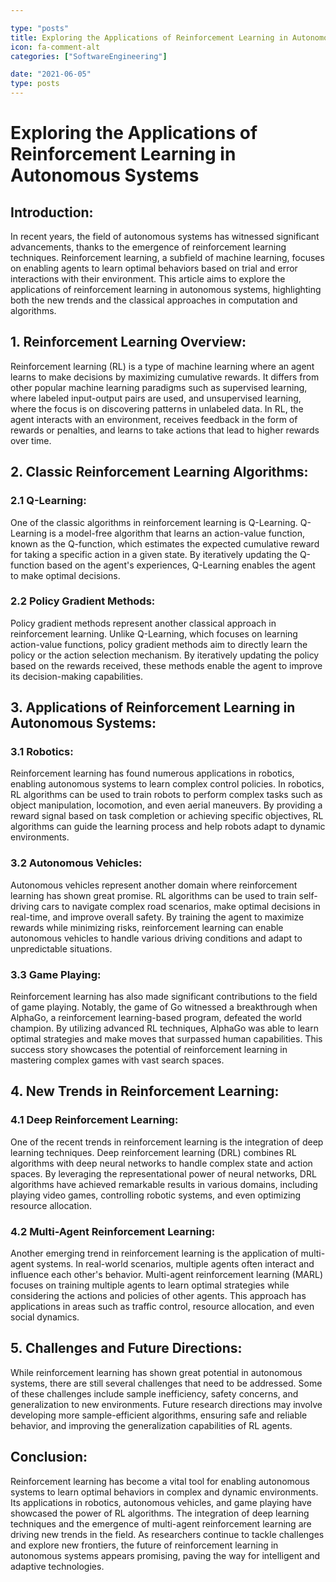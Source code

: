 ```yaml
---

type: "posts"
title: Exploring the Applications of Reinforcement Learning in Autonomous Systems
icon: fa-comment-alt
categories: ["SoftwareEngineering"]

date: "2021-06-05"
type: posts
---
```





# Exploring the Applications of Reinforcement Learning in Autonomous Systems

## Introduction:
In recent years, the field of autonomous systems has witnessed significant advancements, thanks to the emergence of reinforcement learning techniques. Reinforcement learning, a subfield of machine learning, focuses on enabling agents to learn optimal behaviors based on trial and error interactions with their environment. This article aims to explore the applications of reinforcement learning in autonomous systems, highlighting both the new trends and the classical approaches in computation and algorithms.

## 1. Reinforcement Learning Overview:
Reinforcement learning (RL) is a type of machine learning where an agent learns to make decisions by maximizing cumulative rewards. It differs from other popular machine learning paradigms such as supervised learning, where labeled input-output pairs are used, and unsupervised learning, where the focus is on discovering patterns in unlabeled data. In RL, the agent interacts with an environment, receives feedback in the form of rewards or penalties, and learns to take actions that lead to higher rewards over time.

## 2. Classic Reinforcement Learning Algorithms:
### 2.1 Q-Learning:
One of the classic algorithms in reinforcement learning is Q-Learning. Q-Learning is a model-free algorithm that learns an action-value function, known as the Q-function, which estimates the expected cumulative reward for taking a specific action in a given state. By iteratively updating the Q-function based on the agent's experiences, Q-Learning enables the agent to make optimal decisions.

### 2.2 Policy Gradient Methods:
Policy gradient methods represent another classical approach in reinforcement learning. Unlike Q-Learning, which focuses on learning action-value functions, policy gradient methods aim to directly learn the policy or the action selection mechanism. By iteratively updating the policy based on the rewards received, these methods enable the agent to improve its decision-making capabilities.

## 3. Applications of Reinforcement Learning in Autonomous Systems:
### 3.1 Robotics:
Reinforcement learning has found numerous applications in robotics, enabling autonomous systems to learn complex control policies. In robotics, RL algorithms can be used to train robots to perform complex tasks such as object manipulation, locomotion, and even aerial maneuvers. By providing a reward signal based on task completion or achieving specific objectives, RL algorithms can guide the learning process and help robots adapt to dynamic environments.

### 3.2 Autonomous Vehicles:
Autonomous vehicles represent another domain where reinforcement learning has shown great promise. RL algorithms can be used to train self-driving cars to navigate complex road scenarios, make optimal decisions in real-time, and improve overall safety. By training the agent to maximize rewards while minimizing risks, reinforcement learning can enable autonomous vehicles to handle various driving conditions and adapt to unpredictable situations.

### 3.3 Game Playing:
Reinforcement learning has also made significant contributions to the field of game playing. Notably, the game of Go witnessed a breakthrough when AlphaGo, a reinforcement learning-based program, defeated the world champion. By utilizing advanced RL techniques, AlphaGo was able to learn optimal strategies and make moves that surpassed human capabilities. This success story showcases the potential of reinforcement learning in mastering complex games with vast search spaces.

## 4. New Trends in Reinforcement Learning:
### 4.1 Deep Reinforcement Learning:
One of the recent trends in reinforcement learning is the integration of deep learning techniques. Deep reinforcement learning (DRL) combines RL algorithms with deep neural networks to handle complex state and action spaces. By leveraging the representational power of neural networks, DRL algorithms have achieved remarkable results in various domains, including playing video games, controlling robotic systems, and even optimizing resource allocation.

### 4.2 Multi-Agent Reinforcement Learning:
Another emerging trend in reinforcement learning is the application of multi-agent systems. In real-world scenarios, multiple agents often interact and influence each other's behavior. Multi-agent reinforcement learning (MARL) focuses on training multiple agents to learn optimal strategies while considering the actions and policies of other agents. This approach has applications in areas such as traffic control, resource allocation, and even social dynamics.

## 5. Challenges and Future Directions:
While reinforcement learning has shown great potential in autonomous systems, there are still several challenges that need to be addressed. Some of these challenges include sample inefficiency, safety concerns, and generalization to new environments. Future research directions may involve developing more sample-efficient algorithms, ensuring safe and reliable behavior, and improving the generalization capabilities of RL agents.

## Conclusion:
Reinforcement learning has become a vital tool for enabling autonomous systems to learn optimal behaviors in complex and dynamic environments. Its applications in robotics, autonomous vehicles, and game playing have showcased the power of RL algorithms. The integration of deep learning techniques and the emergence of multi-agent reinforcement learning are driving new trends in the field. As researchers continue to tackle challenges and explore new frontiers, the future of reinforcement learning in autonomous systems appears promising, paving the way for intelligent and adaptive technologies.